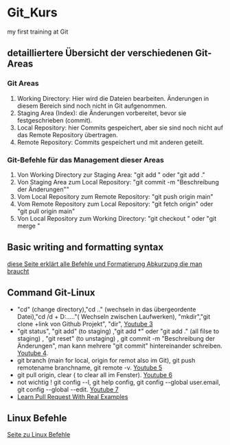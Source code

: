 # Git_Kurs
my first training at Git
## detailliertere Übersicht der verschiedenen Git-Areas
### Git Areas
1. Working Directory: Hier wird die Dateien bearbeiten. Änderungen in diesem Bereich sind noch nicht in Git aufgenommen.
2. Staging Area (Index): die Änderungen vorbereitet, bevor sie festgeschrieben (commit).
3. Local Repository: hier Commits gespeichert, aber sie sind noch nicht auf das Remote Repository übertragen.
4. Remote Repository: Commits gespeichert und mit anderen geteilt.
### Git-Befehle für das Management dieser Areas
1. Von Working Directory zur Staging Area: "git add <datei>" oder "git add ."
2. Von Staging Area zum Local Repository: "git commit -m "Beschreibung der Änderungen""
3. Vom Local Repository zum Remote Repository: "git push origin main"
4. Vom Remote Repository zum Local Repository: "git fetch origin" oder "git pull origin main"
5. Von Local Repository zum Working Directory: "git checkout <branch>" oder "git merge <branch>"
   
## Basic writing and formatting syntax
[diese Seite erklärt alle Befehle und Formatierung Abkurzung die man braucht ](https://docs.github.com/de/get-started/writing-on-github/getting-started-with-writing-and-formatting-on-github/basic-writing-and-formatting-syntax)
## Command Git-Linux
- "cd" (change directory),"cd .." (wechseln in das übergeordente Datei),"cd /d + D:\....."( Wechseln zwischen Laufwerken), "mkdir","git clone +link von Github Projekt", "dir",  [Youtube 3](https://www.youtube.com/watch?v=NZ4U9OZdtxk&list=PLDoPjvoNmBAw4eOj58MZPakHjaO3frVMF&index=3)
- "git status", "git add" (to staging) ,"git add *" oder "git add ." (all filse to staging) ,  "git reset" (to unstaging) , git commit -m "Beschreibung der Änderungen", man kann mehrere "git commit" hintereinander schreiben. [Youtube 4](https://www.youtube.com/watch?v=_ahnJcHuBW4&list=PLDoPjvoNmBAw4eOj58MZPakHjaO3frVMF&index=4).
- git branch (main for local, origin for remot also im Git), git push remotename branchname, git remote -v. [Youtube 5](https://www.youtube.com/watch?v=G_NcIuspY4E&list=PLDoPjvoNmBAw4eOj58MZPakHjaO3frVMF&index=5)
- git pull origin, clear ( to clear all im Fenster). [Youtube 6](https://www.youtube.com/watch?v=VP3c8ExvOP0&list=PLDoPjvoNmBAw4eOj58MZPakHjaO3frVMF&index=6)
- not wichtig ! git config --l,  git help config, git config  --global user.email, git config  --global --edit. [Youtube 7](https://www.youtube.com/watch?v=NWnWIpoFVyU&list=PLDoPjvoNmBAw4eOj58MZPakHjaO3frVMF&index=7)
- [Learn Pull Request With Real Examples](https://www.youtube.com/watch?v=n43bagVuJPU&list=PLDoPjvoNmBAw4eOj58MZPakHjaO3frVMF&index=10)

## Linux Befehle 
[Seite zu Linux Befehle](https://www.linuxbefehle.de)
